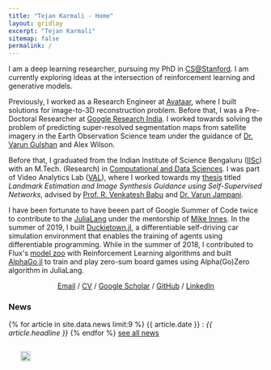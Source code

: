 ```yaml
---
title: "Tejan Karmali - Home"
layout: gridlay
excerpt: "Tejan Karmali"
sitemap: false
permalink: /
---
```


<div class="container-fluid">

<div class="row">

<div class="col-sm-8">

I am a deep learning researcher, pursuing my PhD in [CS@Stanford](https://www.cs.stanford.edu/). I am currently exploring ideas at the intersection of reinforcement learning and generative models.

Previously, I worked as a Research Engineer at [Avataar](https://avataar.ai), where I built solutions for image-to-3D reconstruction problem. Before that, I was a Pre-Doctoral Researcher at [Google Research India](https://research.google/teams/india-research-lab/). I worked towards solving the problem of predicting super-resolved segmentation maps from satellite imagery in the Earth Observation Science team under the guidance of [Dr. Varun Gulshan](https://sites.google.com/view/varungulshan/home) and Alex Wilson.

Before that, I graduated from the Indian Institute of Science Bengaluru ([IISc](https://www.iisc.ac.in/)) with an M.Tech. (Research) in [Computational and Data Sciences](https://cds.iisc.ac.in/). I was part of Video Analytics Lab ([VAL](https://val.cds.iisc.ac.in/)), where I worked towards my [thesis](https://etd.iisc.ac.in/handle/2005/5899) titled *Landmark Estimation and Image Synthesis Guidance using Self-Supervised Networks*, advised by [Prof. R. Venkatesh Babu](http://cds.iisc.ac.in/faculty/venky/) and [Dr. Varun Jampani](varunjampani.github.io/).

I have been fortunate to have beeen part of Google Summer of Code twice to contribute to the [JuliaLang](https://julialang.org/) under the mentorship of [Mike Innes](https://mikeinnes.io/). In the summer of 2019, I built [Duckietown.jl](https://github.com/tejank10/Duckietown.jl), a differentiable self-driving car simulation environment that enables the training of agents using differentiable programming. While in the summer of 2018, I contributed to Flux's [model zoo](https://github.com/FluxML/model-zoo) with Reinforcement Learning algorithms and built [AlphaGo.jl](https://github.com/tejank10/AlphaGo.jl) to train and play zero-sum board games using Alpha(Go)Zero algorithm in JuliaLang.


<p align="center">
  <a href="mailto:tejank10@gmail.com">Email</a>  /
  <a href="./files/TejanKarmaliCV.pdf">CV</a> /
  <a href="https://scholar.google.co.in/citations?user=Ulsd7DkAAAAJ&hl=en">Google Scholar</a> /
  <a href="https://github.com/tejank10">GitHub</a> /
  <a href="https://www.linkedin.com/in/tejank10/">LinkedIn</a>
</p>

### News
{% for article in site.data.news limit:9 %}
{{ article.date }} :
<em>{{ article.headline }}</em>
{% endfor %}
<a href="{{ site.url }}{{ site.baseurl }}/allnews.html">see all news</a>

</div>

<div class="col-sm-4" style="display:table-cell; vertical-align:middle; text-align:left">

  <ul style="overflow: hidden">
  <img src="{{ site.url }}{{ site.baseurl }}/images/profile_pic.jpeg" class="img-responsive" width="100%" />
  </ul>

  <!-- <br clear="all" /> -->

  <!-- <A HREF="mailto:tejank10@gmail.com">Email</A> <br>-->
  <!-- Google Research India<br> -->
  <!-- Bengaluru, KA<br> -->


</div>

</div>
</div>
